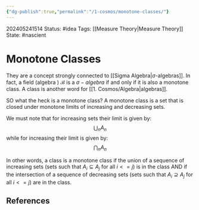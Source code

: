 ```yaml
---
{"dg-publish":true,"permalink":"/1-cosmos/monotone-classes/"}
---
```


202405241514
Status: #idea
Tags: [[Measure Theory\|Measure Theory]]
State: #nascient
# Monotone Classes
They are a concept strongly connected to [[Sigma Algebra\|$\sigma$-algebras]]. In fact, a field (algebra  ) $\mathscr B$ is a $\sigma-algebra$ if and only if it is also a monotone class. A class is another word for [[1. Cosmos/Algebra\|algebras]].

SO what the heck is a monotone class? A monotone class is a set that is closed under monotone limits of increasing and decreasing sets.

We must note that for increasing sets their limit is given by:
$$
\bigcup_n A_n
$$
while for increasing their limit is given by:
$$
\bigcap_n A_n
$$

In other words, a class is a monotone class if the union of a sequence of increasing sets (sets such that $A_i \subseteq A_j$ for all $i<=j$) is in the class AND if the intersection of a sequence of decreasing sets (sets such that $A_i \supseteq A_j$ for all $i <= j$) are in the class.
## References
